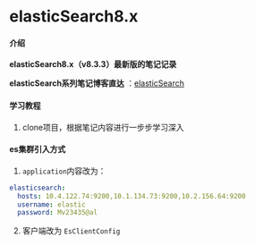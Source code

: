 # elasticSearch8.x

#### 介绍
 **elasticSearch8.x（v8.3.3）最新版的笔记记录** 

 **elasticSearch系列笔记博客直达** ：[elasticSearch](https://lijunyi.xyz/docs/middleware/elasticSearch/abstract.html)

#### 学习教程

1.  clone项目，根据笔记内容进行一步步学习深入

#### es集群引入方式
1. `application`内容改为：

```yaml
elasticsearch:
  hosts: 10.4.122.74:9200,10.1.134.73:9200,10.2.156.64:9200
  username: elastic
  password: Mv23435@al
```

2. 客户端改为 `EsClientConfig`
